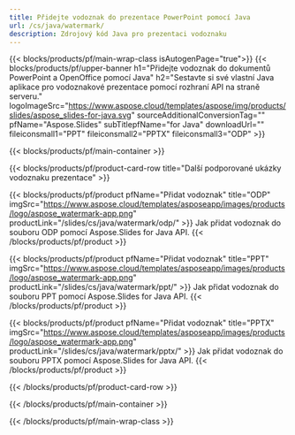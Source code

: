 ```yaml
---
title: Přidejte vodoznak do prezentace PowerPoint pomocí Java
url: /cs/java/watermark/
description: Zdrojový kód Java pro prezentaci vodoznaku
---
```


{{< blocks/products/pf/main-wrap-class isAutogenPage="true">}}
{{< blocks/products/pf/upper-banner h1="Přidejte vodoznak do dokumentů PowerPoint a OpenOffice pomocí Java" h2="Sestavte si své vlastní Java aplikace pro vodoznakové prezentace pomocí rozhraní API na straně serveru." logoImageSrc="https://www.aspose.cloud/templates/aspose/img/products/slides/aspose_slides-for-java.svg" sourceAdditionalConversionTag="" pfName="Aspose.Slides" subTitlepfName="for Java" downloadUrl="" fileiconsmall1="PPT" fileiconsmall2="PPTX" fileiconsmall3="ODP" >}}

{{< blocks/products/pf/main-container >}}

{{< blocks/products/pf/product-card-row title="Další podporované ukázky vodoznaku prezentace" >}}

{{< blocks/products/pf/product pfName="Přidat vodoznak" title="ODP" imgSrc="https://www.aspose.cloud/templates/asposeapp/images/products/logo/aspose_watermark-app.png" productLink="/slides/cs/java/watermark/odp/" >}}
Jak přidat vodoznak do souboru ODP pomocí Aspose.Slides for Java API.
{{< /blocks/products/pf/product >}}

{{< blocks/products/pf/product pfName="Přidat vodoznak" title="PPT" imgSrc="https://www.aspose.cloud/templates/asposeapp/images/products/logo/aspose_watermark-app.png" productLink="/slides/cs/java/watermark/ppt/" >}}
Jak přidat vodoznak do souboru PPT pomocí Aspose.Slides for Java API.
{{< /blocks/products/pf/product >}}

{{< blocks/products/pf/product pfName="Přidat vodoznak" title="PPTX" imgSrc="https://www.aspose.cloud/templates/asposeapp/images/products/logo/aspose_watermark-app.png" productLink="/slides/cs/java/watermark/pptx/" >}}
Jak přidat vodoznak do souboru PPTX pomocí Aspose.Slides for Java API.
{{< /blocks/products/pf/product >}}



{{< /blocks/products/pf/product-card-row >}}

{{< /blocks/products/pf/main-container >}}
    
{{< /blocks/products/pf/main-wrap-class >}}